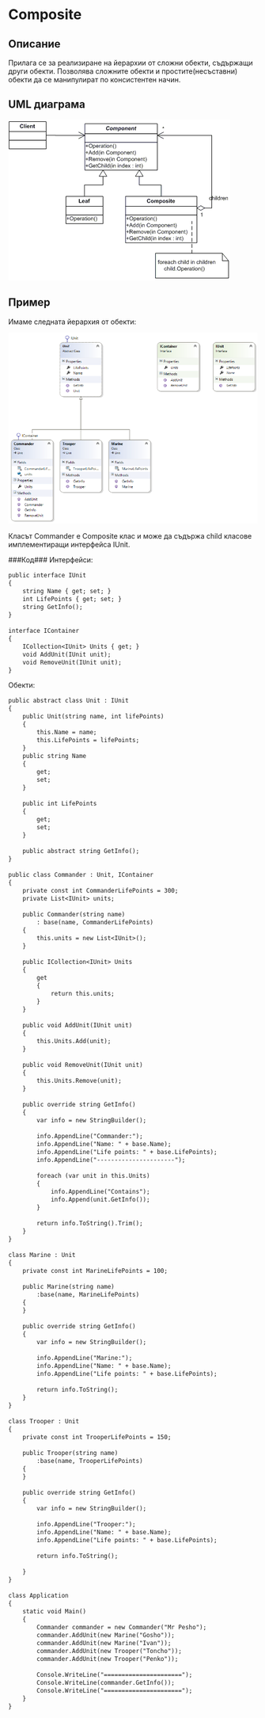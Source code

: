 # Composite #

## Описание ##
Прилага се за реализиране на йерархии от сложни обекти, съдържащи други обекти. Позволява сложните обекти и простите(несъставни) обекти да се манипулират по консистентен начин.

## UML диаграма ##

![1](images/composite.gif)

## Пример ##

Имаме следната йерархия от обекти:

![1](images/composite_1.png)

Класът Commander е Composite клас и може да съдържа child класове имплементиращи интерфейса IUnit.

###Код###
Интерфейси:

    public interface IUnit
    {
        string Name { get; set; }
        int LifePoints { get; set; }
        string GetInfo();
    }

	interface IContainer
    {
        ICollection<IUnit> Units { get; }
        void AddUnit(IUnit unit);
        void RemoveUnit(IUnit unit);
    }

Обекти:

    public abstract class Unit : IUnit
    {
        public Unit(string name, int lifePoints)
        {
            this.Name = name;
            this.LifePoints = lifePoints;
        }
        public string Name
        {
            get;
            set;
        }

        public int LifePoints
        {
            get;
            set;
        }

        public abstract string GetInfo();
    }

	public class Commander : Unit, IContainer
    {
        private const int CommanderLifePoints = 300;
        private List<IUnit> units;

        public Commander(string name)
            : base(name, CommanderLifePoints)
        {
            this.units = new List<IUnit>();
        }

        public ICollection<IUnit> Units
        {
            get
            {
                return this.units;
            }
        }

        public void AddUnit(IUnit unit)
        {
            this.Units.Add(unit);
        }

        public void RemoveUnit(IUnit unit)
        {
            this.Units.Remove(unit);
        }

        public override string GetInfo()
        {
            var info = new StringBuilder();

            info.AppendLine("Commander:");
            info.AppendLine("Name: " + base.Name);
            info.AppendLine("Life points: " + base.LifePoints);
            info.AppendLine("----------------------");

            foreach (var unit in this.Units)
            {
                info.AppendLine("Contains");
                info.Append(unit.GetInfo());
            }

            return info.ToString().Trim();
        }
    }

	class Marine : Unit
    {
        private const int MarineLifePoints = 100;

        public Marine(string name)
            :base(name, MarineLifePoints)
        {
        }

        public override string GetInfo()
        {
            var info = new StringBuilder();

            info.AppendLine("Marine:");
            info.AppendLine("Name: " + base.Name);
            info.AppendLine("Life points: " + base.LifePoints);

            return info.ToString();
        }
    }

	class Trooper : Unit
    {
        private const int TrooperLifePoints = 150;

        public Trooper(string name)
            :base(name, TrooperLifePoints)
        {
        }

        public override string GetInfo()
        {
            var info = new StringBuilder();

            info.AppendLine("Trooper:");
            info.AppendLine("Name: " + base.Name);
            info.AppendLine("Life points: " + base.LifePoints);

            return info.ToString();

        }
    }

	class Application
    {
        static void Main()
        {
            Commander commander = new Commander("Mr Pesho");
            commander.AddUnit(new Marine("Gosho"));
            commander.AddUnit(new Marine("Ivan"));
            commander.AddUnit(new Trooper("Toncho"));
            commander.AddUnit(new Trooper("Penko"));

            Console.WriteLine("======================");
            Console.WriteLine(commander.GetInfo());
            Console.WriteLine("======================");
        }
    }
